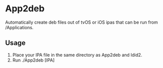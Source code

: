 # App2deb
Automatically create deb files out of tvOS or iOS ipas that can be run from /Applications.

## Usage
1. Place your IPA file in the same directory as App2deb and ldid2.
2. Run ./App2deb [IPA]
